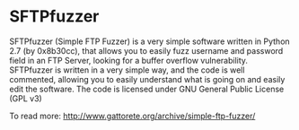 # SFTPfuzzer
SFTPfuzzer (Simple FTP Fuzzer) is a very simple software written in Python 2.7 (by 0x8b30cc), that allows you to easily fuzz username and password field in an FTP Server, looking for a buffer overflow vulnerability.
SFTPfuzzer is written in a very simple way, and the code is well commented, allowing you to easily understand what is going on and easily edit the software. The code is licensed under GNU General Public License (GPL v3)

To read more: http://www.gattorete.org/archive/simple-ftp-fuzzer/
